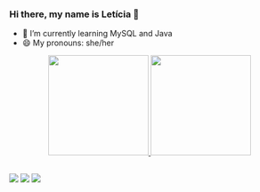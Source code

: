 ### Hi there, my name is Letícia 👋

- 🌱 I’m currently learning MySQL and Java
- 😄 My pronouns: she/her

<div align="center">
  <a href="https://github.com/lrylet">
  <img height="180em" src="https://github-readme-stats.vercel.app/api?username=lrylet&show_icons=true&theme=vision-friendly-dark&include_all_commits=true&count_private=true"/>
  <img height="180em" src="https://github-readme-stats.vercel.app/api/top-langs/?username=lrylet&layout=compact&langs_count=7&theme=vision-friendly-dark"/>
</div>
  
  ##
  
<div>
  <a href = "mailto:losdsousa@gmail.com"><img src="https://img.shields.io/badge/-Gmail-%23333?style=for-the-badge&logo=gmail&logoColor=white" target="_blank"></a>
  <a href="https://www.linkedin.com/in/let%C3%ADcia-oliveira-de-sousa-6ab0a5199/" target="_blank"><img src="https://img.shields.io/badge/-LinkedIn-%230077B5?style=for-the-badge&logo=linkedin&logoColor=white" target="_blank"></a>
  <a href = "http://t.me/itspicolet"><img src="https://img.shields.io/badge/Telegram-2CA5E0?style=for-the-badge&logo=telegram&logoColor=white" target="_blank"</a>
</div>

